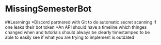 # MissingSemesterBot

##Learnings
*Discord partnered with Git to do automatic secret scanning if one leaks their bot token
*An API should have a timeline which thinges changed when and tutorials should always be clearly timestamped to be able to easily see if what you are trying to implement is outdated

